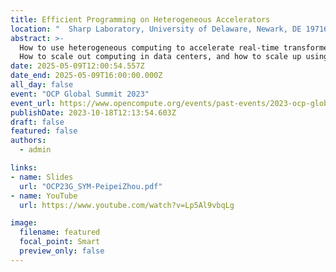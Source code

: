 ```yaml
---
title: Efficient Programming on Heterogeneous Accelerators
location: "  Sharp Laboratory, University of Delaware, Newark, DE 19716, USA"
abstract: >-
  How to use heterogeneous computing to accelerate real-time transformer inference?
  How to scale out computing in data centers, and how to scale up using chiplets?
date: 2025-05-09T12:00:54.557Z
date_end: 2025-05-09T16:00:00.000Z
all_day: false
event: "OCP Global Summit 2023"
event_url: https://www.opencompute.org/events/past-events/2023-ocp-global-summit
publishDate: 2023-10-18T12:13:54.603Z
draft: false
featured: false
authors:
  - admin

links:
- name: Slides
  url: "OCP23G_SYM-PeipeiZhou.pdf" 
- name: YouTube 
  url: https://www.youtube.com/watch?v=Lp5Al9vbqLg 

image:
  filename: featured
  focal_point: Smart
  preview_only: false
---
```

